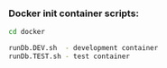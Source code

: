 

### Docker init container scripts:
```bash
cd docker

runDb.DEV.sh  - development container
runDb.TEST.sh - test container
```
